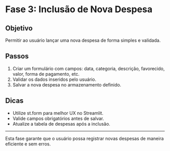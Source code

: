 # Fase 3: Inclusão de Nova Despesa

## Objetivo
Permitir ao usuário lançar uma nova despesa de forma simples e validada.

## Passos
1. Criar um formulário com campos: data, categoria, descrição, favorecido, valor, forma de pagamento, etc.
2. Validar os dados inseridos pelo usuário.
3. Salvar a nova despesa no armazenamento definido.

## Dicas
- Utilize st.form para melhor UX no Streamlit.
- Valide campos obrigatórios antes de salvar.
- Atualize a tabela de despesas após a inclusão.

---
Esta fase garante que o usuário possa registrar novas despesas de maneira eficiente e sem erros. 
